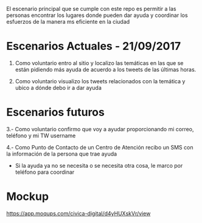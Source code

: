 El escenario principal que se cumple con este repo es permitir a las personas encontrar los lugares donde pueden dar ayuda y coordinar los esfuerzos de la manera ms eficiente en la ciudad

# Escenarios Actuales - 21/09/2017

1. Como voluntario entro al sitio y localizo las temáticas en las que se están pidiendo más ayuda de acuerdo a los tweets de las últimas horas. 

2. Como voluntario visualizo los tweets relacionados con la temática y ubico a dónde debo ir a dar ayuda

# Escenarios futuros

3.- Como voluntario confirmo que voy a ayudar proporcionando mi correo, teléfono y mi TW username 

4.- Como Punto de Contacto de un Centro de Atención recibo un SMS con la información de la persona que trae ayuda 
  - Si la ayuda ya no se necesita o se necesita otra cosa, le marco por teléfono para coordinar

# Mockup 

https://app.moqups.com/civica-digital/d4yHUXskVr/view


